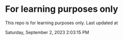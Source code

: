 # For learning purposes only
This repo is for learning purposes only.
Last updated at

Saturday, September 2, 2023 2:03:15 PM

